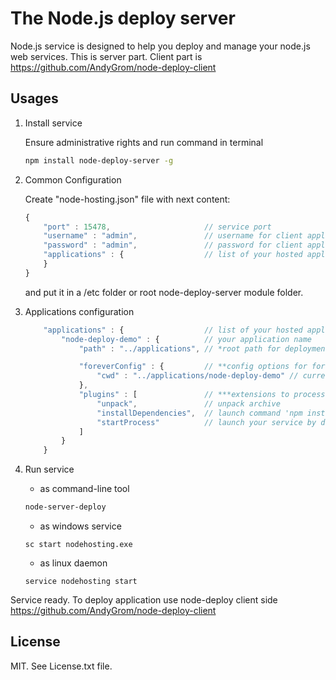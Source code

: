 The Node.js deploy server
=========================
Node.js service is designed to help you deploy and manage your node.js web services. 
This is server part. Client part is https://github.com/AndyGrom/node-deploy-client

Usages
------------
1. Install service

   Ensure administrative rights and run command in terminal

	```bash
	npm install node-deploy-server -g
	```

2. Common Configuration

   Create "node-hosting.json" file with next content:
	```javascript
	{
		"port" : 15478,						// service port
		"username" : "admin",				// username for client application
		"password" : "admin",				// password for client application
		"applications" : {                  // list of your hosted applications (see below)
		}
	}
	```
	and put it in a /etc folder or root node-deploy-server module folder.

3. Applications configuration
    ```javascript
		"applications" : {                  // list of your hosted applications
			"node-deploy-demo" : {			// your application name
				"path" : "../applications",	// *root path for deployment application

				"foreverConfig" : {			// **config options for forever-monitor, if corresponding plugin is switched on
					"cwd" : "../applications/node-deploy-demo" // current working dir for application
				},
				"plugins" : [               // ***extensions to process received file
                    "unpack",               // unpack archive
                    "installDependencies",  // launch command 'npm install' into root folder
                    "startProcess"          // launch your service by dint of forever-monitor (see <https://github.com/nodejitsu/forever-monitor>)
				]
			}
		}
    ```

4. Run service

    * as command-line tool
	```bash
	node-server-deploy
	```

	* as windows service
	```command
	sc start nodehosting.exe
	```

	* as linux daemon
	```
	service nodehosting start
	```

Service ready. To deploy application use node-deploy client side <https://github.com/AndyGrom/node-deploy-client>

License
-------
MIT. See License.txt file.